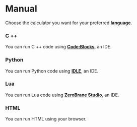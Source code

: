 # Manual
Choose the calculator you want for your preferred **language**.
### C ++
You can run C ++ code using **[Code:Blocks](http://www.codeblocks.org)**, an IDE.
### Python
You can run Python code using **[IDLE](https://www.python.org/downloads)**, an IDE.
### Lua
You can run Lua code using **[ZeroBrane Studio](https://studio.zerobrane.com/download)**, an IDE.
### HTML
You can run HTML using your browser.
